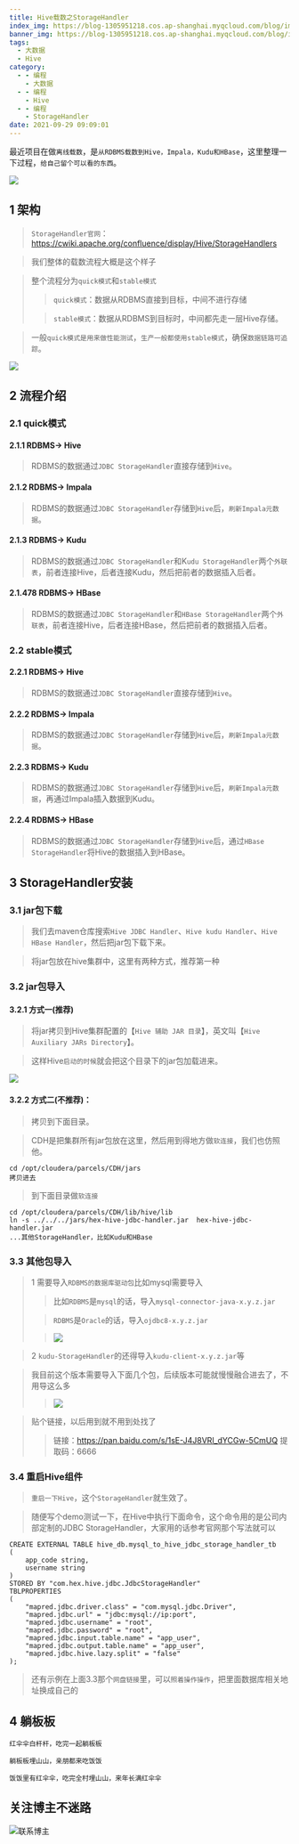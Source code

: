 ```yaml
---
title: Hive载数之StorageHandler
index_img: https://blog-1305951218.cos.ap-shanghai.myqcloud.com/blog/image/articleBg/1(96).jpg
banner_img: https://blog-1305951218.cos.ap-shanghai.myqcloud.com/blog/image/articleBg/1(96).jpg
tags:
  - 大数据
  - Hive
category:
  - - 编程
    - 大数据
  - - 编程
    - Hive
  - - 编程
    - StorageHandler
date: 2021-09-29 09:09:01
---
```


最近项目在做`离线载数`，是`从RDBMS载数到Hive，Impala，Kudu和HBase`，这里整理一下过程，`给自己留个可以看的东西`。

<!-- more -->

![](https://blog-1305951218.cos.ap-shanghai.myqcloud.com/blog/image/icon/touBuYinDaoGuanZhu.gif)
## 1 架构

> `StorageHandler官网`：https://cwiki.apache.org/confluence/display/Hive/StorageHandlers

> 我们整体的载数流程大概是这个样子

> 整个流程分为`quick模式`和`stable模式`
>> `quick模式`：数据从RDBMS直接到目标，中间不进行存储
> 
>> `stable模式`：数据从RDBMS到目标时，中间都先走一层Hive存储。

> 一般`quick模式是用来做性能测试`，`生产一般都使用stable模式`，确保`数据链路可追踪`。 

![](https://blog-1305951218.cos.ap-shanghai.myqcloud.com/blog/image/articleContent/Hive载数之StorageHandler/1.png)

## 2 流程介绍

### 2.1 quick模式

#### 2.1.1 RDBMS-> Hive

> RDBMS的数据通过`JDBC StorageHandler`直接存储到`Hive`。

#### 2.1.2 RDBMS-> Impala

> RDBMS的数据通过`JDBC StorageHandler`存储到`Hive`后，`刷新Impala元数据`。

#### 2.1.3 RDBMS-> Kudu

> RDBMS的数据通过`JDBC StorageHandler`和K`udu StorageHandler`两个`外联表`，前者连接Hive，后者连接Kudu，然后把前者的数据插入后者。

#### 2.1.478 RDBMS-> HBase

> RDBMS的数据通过`JDBC StorageHandler`和`HBase StorageHandler`两个`外联表`，前者连接Hive，后者连接HBase，然后把前者的数据插入后者。

### 2.2 stable模式

#### 2.2.1 RDBMS-> Hive

> RDBMS的数据通过`JDBC StorageHandler`直接存储到`Hive`。

#### 2.2.2 RDBMS-> Impala

> RDBMS的数据通过`JDBC StorageHandler`存储到`Hive`后，`刷新Impala元数据`。

#### 2.2.3 RDBMS-> Kudu

> RDBMS的数据通过`JDBC StorageHandler`存储到`Hive`后，`刷新Impala元数据`，再通过Impala插入数据到Kudu。

#### 2.2.4 RDBMS-> HBase

> RDBMS的数据通过`JDBC StorageHandler`存储到`Hive`后，通过`HBase StorageHandler`将Hive的数据插入到HBase。

## 3 StorageHandler安装

### 3.1 jar包下载

> 我们去maven仓库搜索`Hive JDBC Handler`、`Hive kudu Handler`、`Hive HBase Handler`，然后把jar包下载下来。

> 将jar包放在hive集群中，这里有两种方式，推荐第一种 

### 3.2 jar包导入

#### 3.2.1 方式一(推荐)

> 将jar拷贝到Hive集群配置的【`Hive 辅助 JAR 目录`】，英文叫【`Hive Auxiliary JARs Directory`】。

> 这样Hive`启动的时候`就会把这个目录下的jar包加载进来。

![](https://blog-1305951218.cos.ap-shanghai.myqcloud.com/blog/image/articleContent/Hive载数之StorageHandler/2.png)

#### 3.2.2 方式二(不推荐)：

> 拷贝到下面目录。

> CDH是把集群所有jar包放在这里，然后用到得地方做`软连接`，我们也仿照他。

```shell
cd /opt/cloudera/parcels/CDH/jars
拷贝进去
```

> 到下面目录做`软连接`

```shell
cd /opt/cloudera/parcels/CDH/lib/hive/lib
ln -s ../../../jars/hex-hive-jdbc-handler.jar  hex-hive-jdbc-handler.jar
...其他StorageHandler，比如Kudu和HBase
```

### 3.3 其他包导入

> 1 需要导入`RDBMS的数据库驱动包`比如mysql需要导入
>> 比如`RDBMS`是`mysql`的话，导入`mysql-connector-java-x.y.z.jar`
>
>> `RDBMS`是`Oracle`的话，导入`ojdbc8-x.y.z.jar `
>
>> ![](https://blog-1305951218.cos.ap-shanghai.myqcloud.com/blog/image/articleContent/Hive载数之StorageHandler/3.png)

> 2 `kudu-StorageHandler`的还得导入`kudu-client-x.y.z.jar`等

> 我目前这个版本需要导入下面几个包，后续版本可能就慢慢融合进去了，不用导这么多
>> ![](https://blog-1305951218.cos.ap-shanghai.myqcloud.com/blog/image/articleContent/Hive载数之StorageHandler/4.png)

> 贴个链接，以后用到就不用到处找了  
>> 链接：https://pan.baidu.com/s/1sE-J4J8VRl_dYCGw-5CmUQ 提取码：6666

### 3.4 重启Hive组件

> `重启一下Hive`，这个`StorageHandler`就生效了。

> 随便写个demo测试一下，在Hive中执行下面命令，这个命令用的是公司内部定制的JDBC StorageHandler，大家用的话参考官网那个写法就可以

```shell
CREATE EXTERNAL TABLE hive_db.mysql_to_hive_jdbc_storage_handler_tb
(
    app_code string,
    username string
) 
STORED BY "com.hex.hive.jdbc.JdbcStorageHandler" 
TBLPROPERTIES 
(
    "mapred.jdbc.driver.class" = "com.mysql.jdbc.Driver",
    "mapred.jdbc.url" = "jdbc:mysql://ip:port",
    "mapred.jdbc.username" = "root",
    "mapred.jdbc.password" = "root",
    "mapred.jdbc.input.table.name" = "app_user",
    "mapred.jdbc.output.table.name" = "app_user",
    "mapred.jdbc.hive.lazy.split" = "false"
);
```

> 还有示例在上面3.3那个`网盘链接`里，可以`照着操作操作`，把里面数据库相关地址换成自己的

## 4 躺板板

`红伞伞白杆杆，吃完一起躺板板`

`躺板板埋山山，亲朋都来吃饭饭`

`饭饭里有红伞伞，吃完全村埋山山，来年长满红伞伞`

## 关注博主不迷路
![联系博主](https://blog-1305951218.cos.ap-shanghai.myqcloud.com/blog/image/icon/wechatFindMeNew.png)

